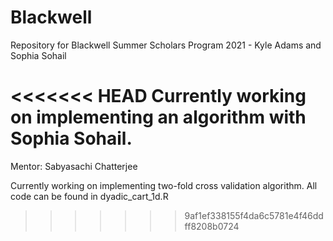 # Blackwell
Repository for Blackwell Summer Scholars Program 2021 - Kyle Adams and Sophia Sohail

<<<<<<< HEAD
Currently working on implementing an algorithm with Sophia Sohail.
=======
Mentor: Sabyasachi Chatterjee

Currently working on implementing two-fold cross validation algorithm. All code can be found in dyadic_cart_1d.R
>>>>>>> 9af1ef338155f4da6c5781e4f46ddff8208b0724
